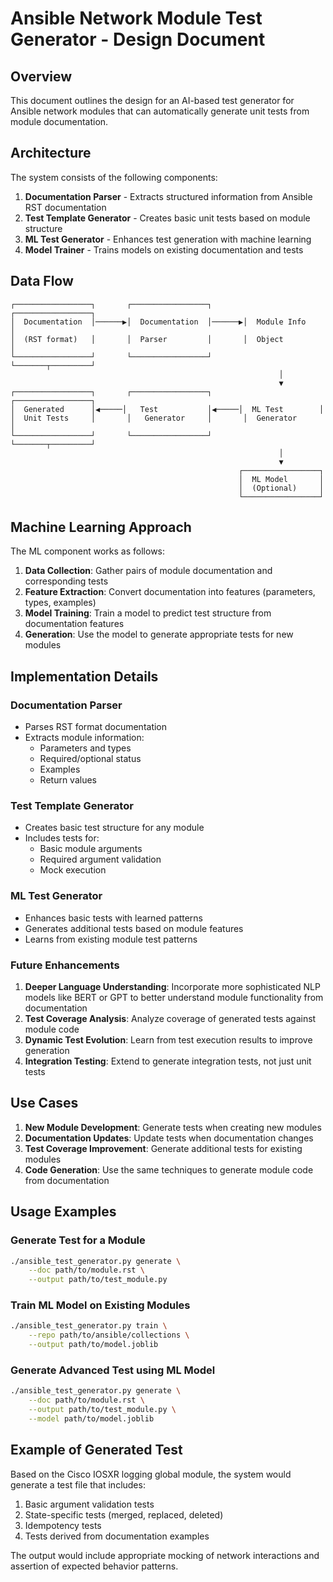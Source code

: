 # Ansible Network Module Test Generator - Design Document

## Overview

This document outlines the design for an AI-based test generator for Ansible network modules that can automatically generate unit tests from module documentation.

## Architecture

The system consists of the following components:

1. **Documentation Parser** - Extracts structured information from Ansible RST documentation
2. **Test Template Generator** - Creates basic unit tests based on module structure
3. **ML Test Generator** - Enhances test generation with machine learning
4. **Model Trainer** - Trains models on existing documentation and tests

## Data Flow

```
┌─────────────────┐       ┌─────────────────┐       ┌─────────────────┐
│  Documentation  │──────▶│  Documentation  │──────▶│  Module Info    │
│  (RST format)   │       │  Parser         │       │  Object         │
└─────────────────┘       └─────────────────┘       └───────┬─────────┘
                                                            │
                                                            ▼
┌─────────────────┐       ┌─────────────────┐       ┌─────────────────┐
│  Generated      │◀─────│   Test           │◀─────│  ML Test        │
│  Unit Tests     │       │   Generator     │       │  Generator      │
└─────────────────┘       └─────────────────┘       └───────┬─────────┘
                                                            │
                                                            ▼
                                                   ┌─────────────────┐
                                                   │  ML Model       │
                                                   │  (Optional)     │
                                                   └─────────────────┘
```

## Machine Learning Approach

The ML component works as follows:

1. **Data Collection**: Gather pairs of module documentation and corresponding tests
2. **Feature Extraction**: Convert documentation into features (parameters, types, examples)
3. **Model Training**: Train a model to predict test structure from documentation features
4. **Generation**: Use the model to generate appropriate tests for new modules

## Implementation Details

### Documentation Parser

- Parses RST format documentation
- Extracts module information:
  - Parameters and types
  - Required/optional status
  - Examples
  - Return values

### Test Template Generator

- Creates basic test structure for any module
- Includes tests for:
  - Basic module arguments
  - Required argument validation
  - Mock execution

### ML Test Generator

- Enhances basic tests with learned patterns
- Generates additional tests based on module features
- Learns from existing module test patterns

### Future Enhancements

1. **Deeper Language Understanding**: Incorporate more sophisticated NLP models like BERT or GPT to better understand module functionality from documentation
2. **Test Coverage Analysis**: Analyze coverage of generated tests against module code
3. **Dynamic Test Evolution**: Learn from test execution results to improve generation
4. **Integration Testing**: Extend to generate integration tests, not just unit tests

## Use Cases

1. **New Module Development**: Generate tests when creating new modules
2. **Documentation Updates**: Update tests when documentation changes
3. **Test Coverage Improvement**: Generate additional tests for existing modules
4. **Code Generation**: Use the same techniques to generate module code from documentation

## Usage Examples

### Generate Test for a Module

```bash
./ansible_test_generator.py generate \
    --doc path/to/module.rst \
    --output path/to/test_module.py
```

### Train ML Model on Existing Modules

```bash
./ansible_test_generator.py train \
    --repo path/to/ansible/collections \
    --output path/to/model.joblib
```

### Generate Advanced Test using ML Model

```bash
./ansible_test_generator.py generate \
    --doc path/to/module.rst \
    --output path/to/test_module.py \
    --model path/to/model.joblib
```

## Example of Generated Test

Based on the Cisco IOSXR logging global module, the system would generate a test file that includes:

1. Basic argument validation tests
2. State-specific tests (merged, replaced, deleted)
3. Idempotency tests
4. Tests derived from documentation examples

The output would include appropriate mocking of network interactions and assertion of expected behavior patterns.
